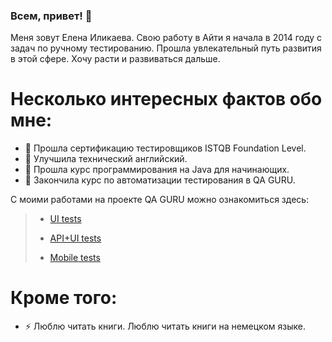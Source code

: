 ### Всем, привет! 👋

Меня зовут Елена Иликаева. 
Свою работу в Айти я начала в 2014 году с задач по ручному тестированию. Прошла увлекательный путь развития в этой сфере. 
Хочу расти и развиваться дальше. 

# <a name="Факты">Несколько интересных фактов обо мне:</a>
- 🌱 Прошла сертификацию тестировщиков ISTQB Foundation Level.
- 🌱 Улучшила технический английский.
- 🌱 Прошла курс программирования на Java для начинающих. 
- 🌱 Закончила курс по автоматизации тестирования в QA GURU.


С моими работами на проекте QA GURU можно ознакомиться здесь:

> - [UI tests](https://github.com/IlikaevaE/search-for-job-ui_tests)
> 
> - [API+UI tests](https://github.com/IlikaevaE/qa_guru_13_API_tests)
> 
> - [Mobile tests](https://github.com/IlikaevaE/qa_mobile_test_13)

# <a name="Еще">Кроме того:</a>

- ⚡ Люблю читать книги. Люблю читать книги на немецком языке. 

<!--
**IlikaevaE/IlikaevaE** is a ✨ _special_ ✨ repository because its `README.md` (this file) appears on your GitHub profile.

Here are some ideas to get you started:

 -🔭 I’m currently working on ...
- 🌱 I’m currently learning ...
- 👯 I’m looking to collaborate on ...
- 🤔 I’m looking for help with ...
- 💬 Ask me about ...
- 📫 How to reach me: ...
- 😄 Pronouns: ...
- ⚡ Fun fact: ...
-->
